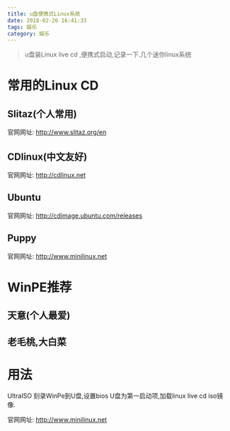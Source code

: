 ```yaml
---
title: u盘便携式Linux系统
date: 2018-02-26 16:41:33
tags: 娱乐
category: 娱乐
---
```


> u盘装Linux live cd ,便携式启动,记录一下.几个迷你linux系统

# 常用的Linux CD

## Slitaz(个人常用)

官网网址: http://www.slitaz.org/en

## CDlinux(中文友好)

官网网址:  http://cdlinux.net

## Ubuntu

官网网址: http://cdimage.ubuntu.com/releases

## Puppy

官网网址: http://www.minilinux.net

# WinPE推荐

## 天意(个人最爱)

## 老毛桃,大白菜

# 用法

UltraISO 刻录WinPe到U盘,设置bios U盘为第一启动项,加载linux live cd iso镜像.




官网网址: http://www.minilinux.net